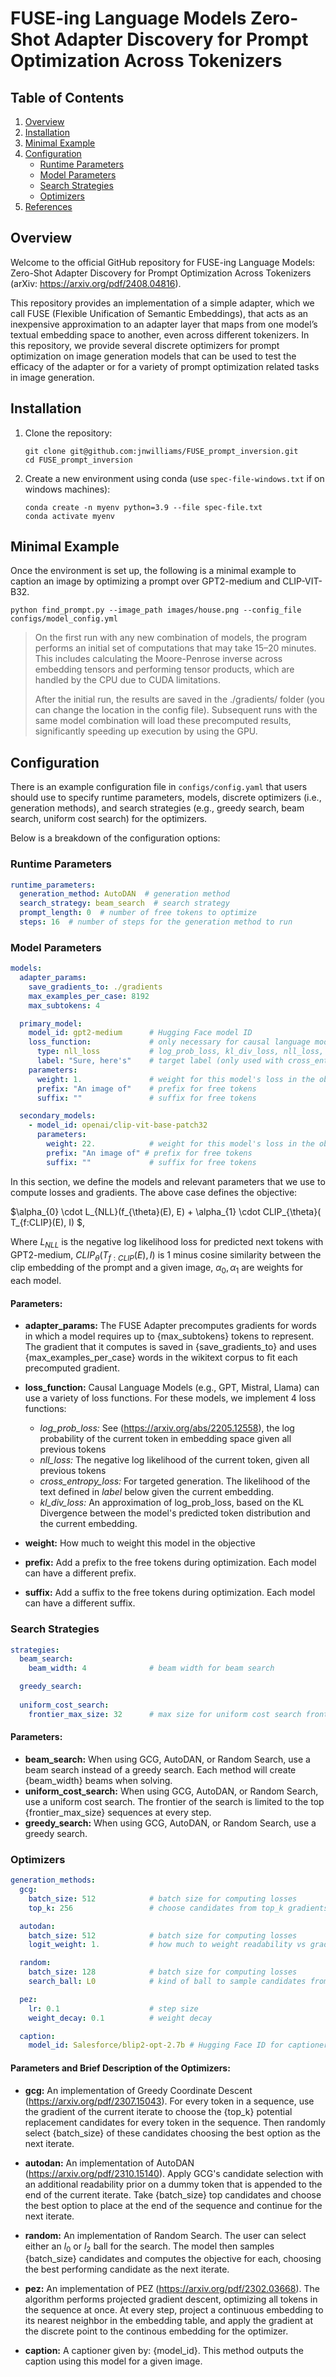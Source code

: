 # FUSE-ing Language Models Zero-Shot Adapter Discovery for Prompt Optimization Across Tokenizers

## Table of Contents

1. [Overview](#overview)
2. [Installation](#installation)
3. [Minimal Example](#minimal-example)
4. [Configuration](#configuration)
    - [Runtime Parameters](#runtime-parameters)
    - [Model Parameters](#model-parameters)
    - [Search Strategies](#search-strategies)
    - [Optimizers](#optimizers)
5. [References](#references)

## Overview

Welcome to the official GitHub repository for FUSE-ing Language Models: Zero-Shot Adapter Discovery for Prompt Optimization Across Tokenizers (arXiv: https://arxiv.org/pdf/2408.04816).

This repository provides an implementation of a simple adapter, which we call FUSE (Flexible Unification of Semantic Embeddings), that acts as an inexpensive approximation to an adapter layer that maps from one model’s textual embedding space to another, even across different tokenizers. In this repository, we provide several discrete optimizers for prompt optimization on image generation models that can be used to test the efficacy of the adapter or for a variety of prompt optimization related tasks in image generation.

## Installation

1. Clone the repository:
   ```
   git clone git@github.com:jnwilliams/FUSE_prompt_inversion.git
   cd FUSE_prompt_inversion
   ```

2. Create a new environment using conda (use `spec-file-windows.txt` if on windows machines):
   ```
   conda create -n myenv python=3.9 --file spec-file.txt
   conda activate myenv
   ```

## Minimal Example

Once the environment is set up, the following is a minimal example to caption an image by optimizing a prompt over GPT2-medium and CLIP-VIT-B32.

`python find_prompt.py --image_path images/house.png --config_file configs/model_config.yml`

> On the first run with any new combination of models, the program performs an initial set of computations that may take 15–20 minutes. This includes calculating the Moore-Penrose inverse across embedding tensors and performing tensor products, which are handled by the CPU due to CUDA limitations.
>
> After the initial run, the results are saved in the ./gradients/ folder (you can change the location in the config file). Subsequent runs with the same model combination will load these precomputed results, significantly speeding up execution by using the GPU.

## Configuration

There is an example configuration file in `configs/config.yaml` that users should use to specify runtime parameters, models, discrete optimizers (i.e., generation methods), and search strategies (e.g., greedy search, beam search, uniform cost search) for the optimizers.  

Below is a breakdown of the configuration options:

### Runtime Parameters

```yaml
runtime_parameters:
  generation_method: AutoDAN  # generation method
  search_strategy: beam_search  # search strategy
  prompt_length: 0  # number of free tokens to optimize
  steps: 16  # number of steps for the generation method to run
```

### Model Parameters

```yaml
models:
  adapter_params:
    save_gradients_to: ./gradients
    max_examples_per_case: 8192
    max_subtokens: 4

  primary_model:
    model_id: gpt2-medium      # Hugging Face model ID
    loss_function:             # only necessary for causal language models
      type: nll_loss           # log_prob_loss, kl_div_loss, nll_loss, or cross_entropy_loss
      label: "Sure, here's"    # target label (only used with cross_entropy)
    parameters:
      weight: 1.               # weight for this model's loss in the objective
      prefix: "An image of"    # prefix for free tokens
      suffix: ""               # suffix for free tokens

  secondary_models:
    - model_id: openai/clip-vit-base-patch32
      parameters:
        weight: 22.            # weight for this model's loss in the objective
        prefix: "An image of" # prefix for free tokens
        suffix: ""             # suffix for free tokens
```

In this section, we define the models and relevant parameters that we use to compute losses and gradients. The above case defines the objective:

$\alpha_{0} \cdot L_{NLL}(f_{\theta}(E), E) + \alpha_{1} \cdot CLIP_{\theta}( T_{f:CLIP}(E), I) $,
  
Where $L_{NLL}$ is the negative log likelihood loss for predicted next tokens with GPT2-medium, $CLIP_{\theta}(T_{f:CLIP}(E), I)$ is 1 minus cosine similarity between the clip embedding of the prompt and a given image, $\alpha_{0}, \alpha_{1}$ are weights for each model.

#### Parameters:

- **adapter_params:** The FUSE Adapter precomputes gradients for words in which a model requires up to {max_subtokens} tokens to represent. The gradient that it computes is saved in {save_gradients_to} and uses {max_examples_per_case} words in the wikitext corpus to fit each precomputed gradient. 

- **loss_function:** Causal Language Models (e.g., GPT, Mistral, Llama) can use a variety of loss functions. For these models, we implement 4 loss functions:
  - *log_prob_loss:* See (https://arxiv.org/abs/2205.12558), the log probability of the current token in embedding space given all previous tokens
  - *nll_loss:* The negative log likelihood of the current token, given all previous tokens
  - *cross_entropy_loss:* For targeted generation. The likelihood of the text defined in *label* below given the current embedding.
  - *kl_div_loss:* An approximation of log_prob_loss, based on the KL Divergence between the model's predicted token distribution and the current embedding.

- **weight:** How much to weight this model in the objective
- **prefix:** Add a prefix to the free tokens during optimization. Each model can have a different prefix.  
- **suffix:** Add a suffix to the free tokens during optimization. Each model can have a different suffix.  

### Search Strategies

```yaml
strategies:
  beam_search:
    beam_width: 4              # beam width for beam search

  greedy_search:
  
  uniform_cost_search:
    frontier_max_size: 32      # max size for uniform cost search frontier
```

#### Parameters:

- **beam_search:** When using GCG, AutoDAN, or Random Search, use a beam search instead of a greedy search. Each method will create {beam_width} beams when solving.
- **uniform_cost_search:** When using GCG, AutoDAN, or Random Search, use a uniform cost search. The frontier of the search is limited to the top {frontier_max_size} sequences at every step. 
- **greedy_search:** When using GCG, AutoDAN, or Random Search, use a greedy search.

### Optimizers

```yaml
generation_methods:
  gcg:
    batch_size: 512            # batch size for computing losses
    top_k: 256                 # choose candidates from top_k gradients for each free token

  autodan:
    batch_size: 512            # batch size for computing losses
    logit_weight: 1.           # how much to weight readability vs gradient

  random:
    batch_size: 128            # batch size for computing losses
    search_ball: L0            # kind of ball to sample candidates from (L2 or L0)

  pez:
    lr: 0.1                    # step size
    weight_decay: 0.1          # weight decay

  caption:
    model_id: Salesforce/blip2-opt-2.7b # Hugging Face ID for captioner
```

#### Parameters and Brief Description of the Optimizers:

- **gcg:** An implementation of Greedy Coordinate Descent (https://arxiv.org/pdf/2307.15043). For every token in a sequence, use the gradient of the current iterate to choose the {top_k} potential replacement candidates for every token in the sequence. Then randomly select {batch_size} of these candidates choosing the best option as the next iterate.

- **autodan:** An implementation of AutoDAN (https://arxiv.org/pdf/2310.15140). Apply GCG's candidate selection with an additional readability prior on a dummy token that is appended to the end of the current iterate. Take {batch_size} top candidates and choose the best option to place at the end of the sequence and continue for the next iterate.

- **random:** An implementation of Random Search. The user can select either an $l_{0}$ or $l_{2}$ ball for the search. The model then samples {batch_size} candidates and computes the objective for each, choosing the best performing candidate as the next iterate.

- **pez:** An implementation of PEZ (https://arxiv.org/pdf/2302.03668). The algorithm performs projected gradient descent, optimizing all tokens in the sequence at once. At every step, project a continuous embedding to its nearest neighbor in the embedding table, and apply the gradient at the discrete point to the continous embedding for the optimizer.

- **caption:** A captioner given by: {model_id}. This method outputs the caption using this model for a given image.

